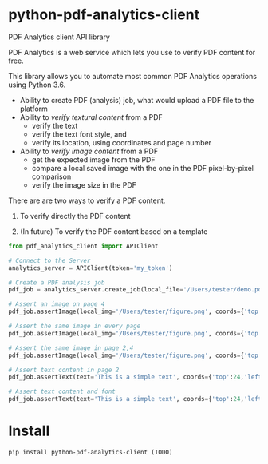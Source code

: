 # python-pdf-analytics-client
PDF Analytics client API library

PDF Analytics is a web service which lets you use to verify PDF content for free. 

This library allows you to automate most common PDF Analytics operations using Python 3.6.

- Ability to create PDF (analysis) job, what would upload a PDF file to the platform
- Ability to *verify textural content* from a PDF 
  * verify the text
  * verify the text font style, and
  * verify its location, using coordinates and page number
- Ability to *verify image content* from a PDF
  * get the expected image from the PDF
  * compare a local saved image with the one in the PDF pixel-by-pixel comparison
  * verify the image size in the PDF
  
There are are two ways to verify a PDF content.

1. To verify directly the PDF content

2. (In future) To verify the PDF content based on a template


```python
from pdf_analytics_client import APIClient

# Connect to the Server
analytics_server = APIClient(token='my_token')

# Create a PDF analysis job
pdf_job = analytics_server.create_job(local_file='/Users/tester/demo.pdf')

# Assert an image on page 4
pdf_job.assertImage(local_img='/Users/tester/figure.png', coords={'top':24,'left':64}, page=4)

# Assert the same image in every page
pdf_job.assertImage(local_img='/Users/tester/figure.png', coords={'top':24,'left':64}, page='all')

# Assert the same image in page 2,4
pdf_job.assertImage(local_img='/Users/tester/figure.png', coords={'top':24,'left':64}, page=[2,4])

# Assert text content in page 2
pdf_job.assertText(text='This is a simple text', coords={'top':24,'left':64}, page=2)

# Assert text content and font
pdf_job.assertText(text='This is a simple text', coords={'top':24,'left':64}, page=2, font='Arial, Bold')

```


# Install

```
pip install python-pdf-analytics-client (TODO)
```
